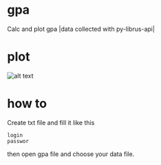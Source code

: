# gpa
Calc and plot gpa |data collected with py-librus-api|

# plot 
 ![alt text](https://imgur.com/a/nAHy0Qe)
 
 # how to
 Create txt file and fill it like this
```
login
passwor
```
then open gpa file and choose your data file.
